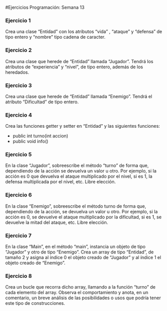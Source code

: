 #Ejercicios Programación: Semana 13

### Ejercicio 1
Crea una clase “Entidad” con los atributos “vida” , “ataque” y “defensa” de tipo entero y “nombre” tipo cadena de caracter.

### Ejercicio 2
Crea una clase que herede de “Entidad” llamada “Jugador”. Tendrá los
atributos de “experiencia” y “nivel”, de tipo entero, además de los
heredados.

### Ejercicio 3
Crea una clase que herede de “Entidad” llamada “Enemigo”. Tendrá el
atributo “Dificultad” de tipo entero.

### Ejercicio 4
Crea las funciones getter y setter en “Entidad” y las siguientes funciones:
- public int turno(int accion)
- public void info()

### Ejercicio 5
En la clase “Jugador”, sobreescribe el método “turno” de forma que,
dependiendo de la acción se devuelva un valor u otro.
Por ejemplo, si la acción es 0 que devuelva el ataque multiplicado por el
nivel, si es 1, la defensa multiplicada por el nivel, etc. Libre elección.

### Ejercicio 6
En la clase “Enemigo”, sobreescribe el método turno de forma que,
dependiendo de la acción, se devuelva un valor u otro.
Por ejemplo, si la acción es 0, se devuelve el ataque multiplicado por la
dificultad, si es 1, se devuelve la mitad del ataque, etc. Libre elección.

### Ejercicio 7
En la clase “Main”, en el método “main”, instancia un objeto de tipo
“Jugador” y otro de tipo “Enemigo”. Crea un array de tipo “Entidad”, de
tamaño 2 y asigna al índice 0 el objeto creado de “Jugador” y al índice 1 el
objeto creado de “Enemigo”.

### Ejercicio 8
Crea un bucle que recorra dicho array, llamando a la función “turno” de
cada elemento del array. Observa el comportamiento y anota, en un
comentario, un breve análisis de las posibilidades o usos que podría tener
este tipo de construcciones.